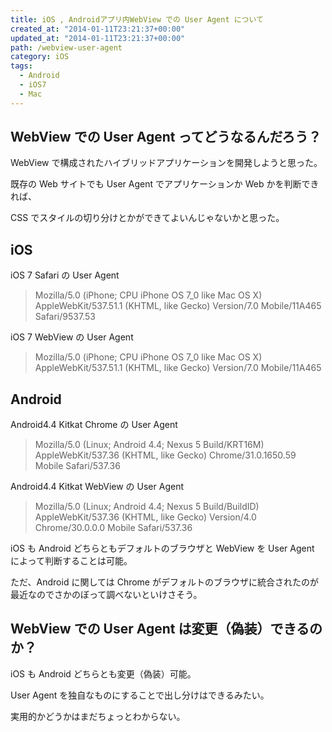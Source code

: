 ```yaml
---
title: iOS , Androidアプリ内WebView での User Agent について
created_at: "2014-01-11T23:21:37+00:00"
updated_at: "2014-01-11T23:21:37+00:00"
path: /webview-user-agent
category: iOS
tags:
  - Android
  - iOS7
  - Mac
---
```


## WebView での User Agent ってどうなるんだろう？

WebView で構成されたハイブリッドアプリケーションを開発しようと思った。

既存の Web サイトでも User Agent でアプリケーションか Web かを判断できれば、

CSS でスタイルの切り分けとかができてよいんじゃないかと思った。

## iOS

iOS 7 Safari の User Agent

> Mozilla/5.0 (iPhone; CPU iPhone OS 7_0 like Mac OS X) AppleWebKit/537.51.1 (KHTML, like Gecko) Version/7.0 Mobile/11A465 Safari/9537.53

iOS 7 WebView の User Agent

> Mozilla/5.0 (iPhone; CPU iPhone OS 7_0 like Mac OS X) AppleWebKit/537.51.1 (KHTML, like Gecko) Version/7.0 Mobile/11A465

<!--more-->

## Android

Android4.4 Kitkat Chrome の User Agent

> Mozilla/5.0 (Linux; Android 4.4; Nexus 5 Build/KRT16M) AppleWebKit/537.36 (KHTML, like Gecko) Chrome/31.0.1650.59 Mobile Safari/537.36

Android4.4 Kitkat WebView の User Agent

> Mozilla/5.0 (Linux; Android 4.4; Nexus 5 Build/BuildID) AppleWebKit/537.36 (KHTML, like Gecko) Version/4.0 Chrome/30.0.0.0 Mobile Safari/537.36

iOS も Android どちらともデフォルトのブラウザと WebView を User Agent によって判断することは可能。

ただ、Android に関しては Chrome がデフォルトのブラウザに統合されたのが最近なのでさかのぼって調べないといけさそう。

## WebView での User Agent は変更（偽装）できるのか？

iOS も Android どちらとも変更（偽装）可能。

User Agent を独自なものにすることで出し分けはできるみたい。

実用的かどうかはまだちょっとわからない。
